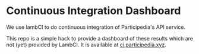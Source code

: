 # Continuous Integration Dashboard

We use lambCI to do continuous integration of Participedia's API service.  

This repo is a simple hack to provide a dashboard of these results which are not (yet) provided by LambCI.  It is
available at [ci.participedia.xyz](https://ci.participedia.xyz).


